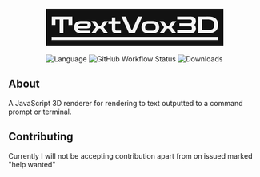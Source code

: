 <div align="center">
    <p>
        <img alt="Logo" src="./data/logo.png" />
    </p>
    <p>
        <img alt="Language" src="https://img.shields.io/badge/javascript-grey?style=for-the-badge&logo=javascript" />
        <img alt="GitHub Workflow Status" src="https://img.shields.io/github/actions/workflow/status/JimmyBinoculars/TextVox3D/node.js.yml?style=for-the-badge" />
        <img alt="Downloads" src="https://img.shields.io/npm/dt/text-renderersvg" />
    </p>
</div>

## About
A JavaScript 3D renderer for rendering to text outputted to a command prompt or terminal.

## Contributing
Currently I will not be accepting contribution apart from on issued marked "help wanted"